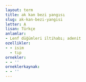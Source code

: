 ```yaml
---
layout: term
title: ak kan bezi yangısı
slug: ak-kan-bezi-yangisi
letter: A
lisan: Türkçe
anlamlar:
- Lenf düğümleri iltihabı; adenit
ozellikler:
- - isim
  - tıp
ornekler:
- - ''
orneklerkaynak:
- - ''
---
```

